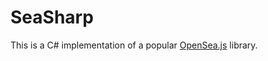 ﻿# SeaSharp

This is a C# implementation of a popular [OpenSea.js](https://github.com/ProjectOpenSea/opensea-js) library.